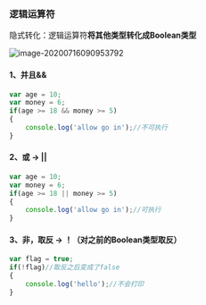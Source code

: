 ### **逻辑运算符**

隐式转化：逻辑运算符**将其他类型转化成Boolean类型**

![image-20200716090953792](C:\Users\l\AppData\Roaming\Typora\typora-user-images\image-20200716090953792.png)

#### 1、并且&&

```javascript
var age = 10;
var money = 6;
if(age >= 18 && money >= 5)
{
    console.log('allow go in');//不可执行
}
```

#### 2、或 -> ||

```javascript
var age = 10;
var money = 6;
if(age >= 18 || money >= 5)
{
    console.log('allow go in');//可执行
}
```

#### 3、非，取反 -> ！（对之前的Boolean类型取反）

```javascript
var flag = true;
if(!flag)//取反之后变成了false
{
    console.log('hello');//不会打印
}
```


